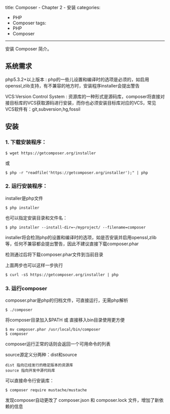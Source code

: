 ﻿title: Composer - Chapter 2 - 安装
categories:
  - PHP
  - Composer
tags:
  - PHP
  - Composer

---

安装 Composer 简介。
    
<!--more-->

## 系统需求

php5.3.2+以上版本
:   php的一些儿设置和编译时的选项是必须的，如启用openssl,zlib支持，有不兼容的地方时，安装程序installer会提出警告

VCS:Version Control System
:   资源库的一种形式是源码库，composer将直接对接目标库的VCS获取源码进行安装，而你也必须安装目标库对应的VCS，常见VCS软件有：git,subversion,hg,fossil

## 安装

### 1. 下载安装程序：

```
$ wget https://getcomposer.org/installer
```
或
```
$ php -r "readfile('https://getcomposer.org/installer');" | php
```

### 2. 运行安装程序：

installer是php文件

```
$ php installer
```

也可以指定安装目录和文件名：

```
$ php installer --install-dir=~/myproject/ --filename=composer
```

installer将会检测php的设置和编译时的选项，如是否安装并启用openssl,zlib等，任何不兼容都会提出警告，因此不建议直接下载composer.phar

检测通过后将下载composer.phar文件到当前目录

上面两步也可以这样一步执行

```
$ curl -sS https://getcomposer.org/installer | php
```

### 3. 运行composer

composer.phar是php的归档文件，可直接运行，无需php解析

```
$ ./composer
```

将composer目录加入$PATH 或 直接移入bin目录使用更方便

```
$ mv composer.phar /usr/local/bin/composer
$ composer
```

composer运行正常的话则会返回一个可用命令的列表








source源定义分两种：dist和source

    dist 指向已经发行的稳定版本的资源库
    source 指向开发中源代码库
    

可以直接命令行安装库：
```
$ composer require mustache/mustache
```
发现composer自动更改了 composer.json 和 composer.lock 文件，增加了新依赖的信息




